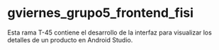 # gviernes_grupo5_frontend_fisi
Esta rama T-45 contiene el desarrollo de la interfaz para visualizar los detalles de un producto en Android Studio.

